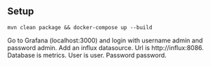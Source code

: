 ## Setup

```
mvn clean package && docker-compose up --build
```


Go to Grafana (localhost:3000) and login with username admin and password admin. 
Add an influx datasource.
Url is http://influx:8086.
Database is metrics.
User is user.
Password password.